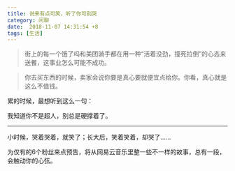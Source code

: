 ```yaml
---
title: 说来有点可笑，听了你可别哭
category: 闲聊
date:  2018-11-07 14:31:54 +8
tags: [生活]
---
```




> 街上的每一个饿了吗和美团骑手都在用一种“活着没劲，撞死拉倒”的心态来送餐，这事业怎么可能不成功。



> 你去买东西的时候，卖家会说你要是真心要就便宜点给你。你看，真心就是这么不值钱。



累的时候，最想听到这么一句：

我知道你不是超人，别总是硬撑着了。

---

小时候，哭着哭着，就笑了；长大后，笑着笑着，却哭了……

为仅有的6个粉丝来点预告，将从网易云音乐里整一些不一样的故事，总有一段，会触动你的心弦。
